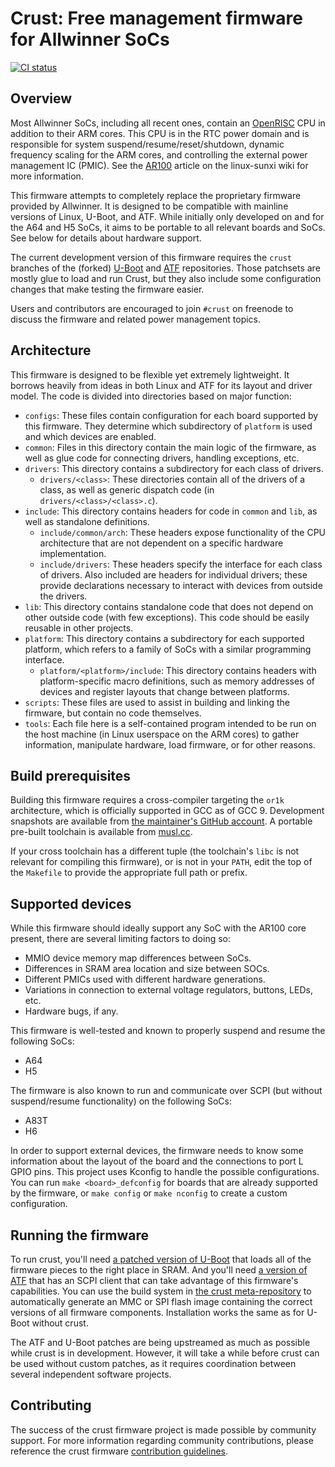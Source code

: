 # Crust: Free management firmware for Allwinner SoCs

[![CI status](https://travis-ci.com/crust-firmware/crust.svg?branch=master)][t]

[t]: https://travis-ci.com/crust-firmware/crust

## Overview

Most Allwinner SoCs, including all recent ones, contain an [OpenRISC][or1k] CPU
in addition to their ARM cores. This CPU is in the RTC power domain and is
responsible for system suspend/resume/reset/shutdown, dynamic frequency scaling
for the ARM cores, and controlling the external power management IC (PMIC). See
the [AR100][ar100] article on the linux-sunxi wiki for more information.

This firmware attempts to completely replace the proprietary firmware provided
by Allwinner. It is designed to be compatible with mainline versions of Linux,
U-Boot, and ATF. While initially only developed on and for the A64 and H5 SoCs,
it aims to be portable to all relevant boards and SoCs. See below for details
about hardware support.

The current development version of this firmware requires the `crust` branches
of the (forked) [U-Boot][crust-u-boot] and [ATF][crust-atf] repositories. Those
patchsets are mostly glue to load and run Crust, but they also include some
configuration changes that make testing the firmware easier.

Users and contributors are encouraged to join `#crust` on freenode to discuss
the firmware and related power management topics.

[ar100]: https://linux-sunxi.org/AR100
[or1k]: http://openrisc.io/

## Architecture

This firmware is designed to be flexible yet extremely lightweight. It borrows
heavily from ideas in both Linux and ATF for its layout and driver model. The
code is divided into directories based on major function:

- `configs`: These files contain configuration for each board supported by this
  firmware. They determine which subdirectory of `platform` is used and which
  devices are enabled.
- `common`: Files in this directory contain the main logic of the firmware, as
  well as glue code for connecting drivers, handling exceptions, etc.
- `drivers`: This directory contains a subdirectory for each class of drivers.
  - `drivers/<class>`: These directories contain all of the drivers of a class,
    as well as generic dispatch code (in `drivers/<class>/<class>.c`).
- `include`: This directory contains headers for code in `common` and `lib`, as
  well as standalone definitions.
  - `include/common/arch`: These headers expose functionality of the CPU
    architecture that are not dependent on a specific hardware implementation.
  - `include/drivers`: These headers specify the interface for each class of
    drivers. Also included are headers for individual drivers; these provide
    declarations necessary to interact with devices from outside the drivers.
- `lib`: This directory contains standalone code that does not depend on other
  outside code (with few exceptions). This code should be easily reusable in
  other projects.
- `platform`: This directory contains a subdirectory for each supported
  platform, which refers to a family of SoCs with a similar programming
  interface.
  - `platform/<platform>/include`: This directory contains headers with
    platform-specific macro definitions, such as memory addresses of devices
    and register layouts that change between platforms.
- `scripts`: These files are used to assist in building and linking the
  firmware, but contain no code themselves.
- `tools`: Each file here is a self-contained program intended to be run on the
  host machine (in Linux userspace on the ARM cores) to gather information,
  manipulate hardware, load firmware, or for other reasons.

## Build prerequisites

Building this firmware requires a cross-compiler targeting the `or1k`
architecture, which is officially supported in GCC as of GCC 9. Development
snapshots are available from [the maintainer's GitHub account][stffrdhrn]. A
portable pre-built toolchain is available from [musl.cc][musl-cc-or1k].

If your cross toolchain has a different tuple (the toolchain's `libc` is not
relevant for compiling this firmware), or is not in your `PATH`, edit the top
of the `Makefile` to provide the appropriate full path or prefix.

[stffrdhrn]: https://github.com/stffrdhrn/gcc/releases
[musl-cc-or1k]: http://musl.cc/or1k-linux-musl-cross.tgz

## Supported devices

While this firmware should ideally support any SoC with the AR100 core present,
there are several limiting factors to doing so:
- MMIO device memory map differences between SoCs.
- Differences in SRAM area location and size between SOCs.
- Different PMICs used with different hardware generations.
- Variations in connection to external voltage regulators, buttons, LEDs, etc.
- Hardware bugs, if any.

This firmware is well-tested and known to properly suspend and resume the
following SoCs:
- A64
- H5

The firmware is also known to run and communicate over SCPI (but without
suspend/resume functionality) on the following SoCs:
- A83T
- H6

In order to support external devices, the firmware needs to know some
information about the layout of the board and the connections to port L GPIO
pins. This project uses Kconfig to handle the possible configurations. You can
run `make <board>_defconfig` for boards that are already supported by the
firmware, or `make config` or `make nconfig` to create a custom configuration.

## Running the firmware

To run crust, you'll need [a patched version of U-Boot][crust-u-boot] that
loads all of the firmware pieces to the right place in SRAM. And you'll need [a
version of ATF][crust-atf] that has an SCPI client that can take advantage of
this firmware's capabilities. You can use the build system in [the crust
meta-repository][crust-meta] to automatically generate an MMC or SPI flash
image containing the correct versions of all firmware components. Installation
works the same as for U-Boot without crust.

The ATF and U-Boot patches are being upstreamed as much as possible while crust
is in development. However, it will take a while before crust can be used
without custom patches, as it requires coordination between several independent
software projects.

[crust-atf]: https://github.com/crust-firmware/arm-trusted-firmware
[crust-meta]: https://github.com/crust-firmware/meta
[crust-u-boot]: https://github.com/crust-firmware/u-boot

## Contributing

The success of the crust firmware project is made possible by community
support. For more information regarding community contributions, please
reference the crust firmware [contribution guidelines][cg].

[cg]: CONTRIBUTING.md
